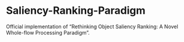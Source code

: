 # Saliency-Ranking-Paradigm
Official implementation of “Rethinking Object Saliency Ranking: A Novel Whole-flow Processing Paradigm”.
